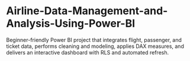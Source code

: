# Airline-Data-Management-and-Analysis-Using-Power-BI
Beginner-friendly Power BI project that integrates flight, passenger, and ticket data, performs cleaning and modeling, applies DAX measures, and delivers an interactive dashboard with RLS and automated refresh.
